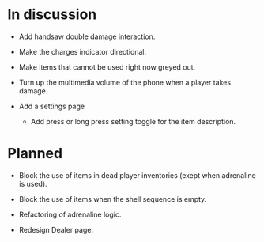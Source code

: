 # In discussion

- Add handsaw double damage interaction.

- Make the charges indicator directional.

- Make items that cannot be used right now greyed out.

- Turn up the multimedia volume of the phone when a player takes damage.

- Add a settings page
  - Add press or long press setting toggle for the item description.

# Planned

- Block the use of items in dead player inventories (exept when adrenaline is used).

- Block the use of items when the shell sequence is empty.

- Refactoring of adrenaline logic.

- Redesign Dealer page.